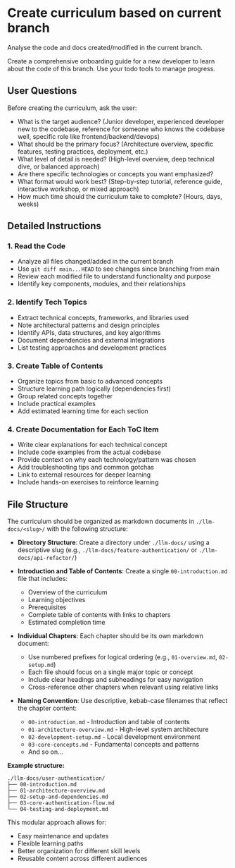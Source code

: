 # Create curriculum based on current branch

Analyse the code and docs created/modified in the current branch.

Create a comprehensive onboarding guide for a new developer to learn about the code of this branch. Use your todo tools to manage progress.

## User Questions

Before creating the curriculum, ask the user:

- What is the target audience? (Junior developer, experienced developer new to the codebase, reference for someone who knows the codebase well, specific role like frontend/backend/devops)
- What should be the primary focus? (Architecture overview, specific features, testing practices, deployment, etc.)
- What level of detail is needed? (High-level overview, deep technical dive, or balanced approach)
- Are there specific technologies or concepts you want emphasized?
- What format would work best? (Step-by-step tutorial, reference guide, interactive workshop, or mixed approach)
- How much time should the curriculum take to complete? (Hours, days, weeks)

## Detailed Instructions

### 1. Read the Code

- Analyze all files changed/added in the current branch
- Use `git diff main...HEAD` to see changes since branching from main
- Review each modified file to understand functionality and purpose
- Identify key components, modules, and their relationships

### 2. Identify Tech Topics

- Extract technical concepts, frameworks, and libraries used
- Note architectural patterns and design principles
- Identify APIs, data structures, and key algorithms
- Document dependencies and external integrations
- List testing approaches and development practices

### 3. Create Table of Contents

- Organize topics from basic to advanced concepts
- Structure learning path logically (dependencies first)
- Group related concepts together
- Include practical examples
- Add estimated learning time for each section

### 4. Create Documentation for Each ToC Item

- Write clear explanations for each technical concept
- Include code examples from the actual codebase
- Provide context on why each technology/pattern was chosen
- Add troubleshooting tips and common gotchas
- Link to external resources for deeper learning
- Include hands-on exercises to reinforce learning

## File Structure

The curriculum should be organized as markdown documents in `./llm-docs/<slug>/` with the following structure:

- **Directory Structure**: Create a directory under `./llm-docs/` using a descriptive slug (e.g., `./llm-docs/feature-authentication/` or `./llm-docs/api-refactor/`)

- **Introduction and Table of Contents**: Create a single `00-introduction.md` file that includes:

  - Overview of the curriculum
  - Learning objectives
  - Prerequisites
  - Complete table of contents with links to chapters
  - Estimated completion time

- **Individual Chapters**: Each chapter should be its own markdown document:

  - Use numbered prefixes for logical ordering (e.g., `01-overview.md`, `02-setup.md`)
  - Each file should focus on a single major topic or concept
  - Include clear headings and subheadings for easy navigation
  - Cross-reference other chapters when relevant using relative links

- **Naming Convention**: Use descriptive, kebab-case filenames that reflect the chapter content:
  - `00-introduction.md` - Introduction and table of contents
  - `01-architecture-overview.md` - High-level system architecture
  - `02-development-setup.md` - Local development environment
  - `03-core-concepts.md` - Fundamental concepts and patterns
  - And so on...

**Example structure:**

```
./llm-docs/user-authentication/
├── 00-introduction.md
├── 01-architecture-overview.md
├── 02-setup-and-dependencies.md
├── 03-core-authentication-flow.md
└── 04-testing-and-deployment.md
```

This modular approach allows for:

- Easy maintenance and updates
- Flexible learning paths
- Better organization for different skill levels
- Reusable content across different audiences
